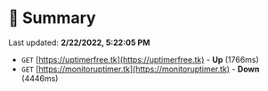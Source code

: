 # 📖 Summary
Last updated: **2/22/2022, 5:22:05 PM**

- `GET` [https://uptimerfree.tk](https://uptimerfree.tk) - **Up** (1766ms)
- `GET` [https://monitoruptimer.tk](https://monitoruptimer.tk) - **Down** (4446ms)

